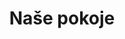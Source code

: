 ---
layout: "pages/pokoje.njk"

title: 'Naše pokoje'
description: 'Stylové pokoje s historickou atmosférou a moderním komfortem. Vyberte si ubytování Superior nebo Standard v Chateau Orlice. Užijte si výjimečný pobyt.'
permalink: 'cs/pokoje/'

eleventyNavigation:
  key: Pokoje
  parent: Ubytování
  order: 100


landing:
  breadcrumbsHome: Domů
  breadcrumbsCurrent: Pokoje

  heading: Naše pokoje

  mouseIconAlt: Ikona počítačové myši

  imageUrl: /assets/images/rooms/room-317.jpg
  imageAlt: Pokoj číslo 317 v hotelu Chateau Orlice


serviceInfo:
  heading: Klidné ubytování v&nbsp;srdci přírody
  text: Naše pokoje nejsou jen místem pro přespání – jsou součástí vašeho pobytu plného ticha, elegance a inspirace. Každý detail byl vytvořen s důrazem na váš komfort, abyste si mohli odnést víc než jen vzpomínku. Spěte pod klenbami, probouzejte se s výhledem do přírody a vychutnejte si noblesní pohodlí, které si zasloužíte.

  items:
    - title: Dostupnost recepce
      subitems:
        - text: Denně 07:30 - 20:00
        - disclaimer: Nonstop k dispozici na telefonu

    - title: Check-in
      subitems:
        - text: 15:00 - 20:00

    - title: Check-out
      subitems:
        - text: 07:30 - 11:00

    - title: Kontakt
      subitems:
        - text: +420 774 000 309
          url: tel:+420774000309

        - text: recepce@eywan.cz
          url: mailto:recepce@eywan.cz

  imageUrl: /assets/images/rooms/room-307b.jpg
  imageAlt: Obývací zóna pokoje 307 v Chateau Orlice

  backgroundAlt: Pozadí s grafikou Chateau Orlice


standard:
  topper: Standard
  heading: Pokoj Standard

  imageUrl: /assets/images/rooms/room-307.jpg
  imageAlt: Standard pokoj číslo 307 v Chateau Orlice

  paragraphs:
    - text: Naše pokoje kategorie Standard nabízejí příjemný prostor, kde si můžete dopřát klidný odpočinek po dni plném zážitků. Prostorná koupelna s vanou, toaletou a bidetem je vybavena také kosmetikou, fénem a sadou pantoflí pro vaše pohodlí.

    - text: V obývací části najdete pohodlné posezení a TV. Samozřejmostí je vysokorychlostní WiFi připojení a bezpečnostní trezor. Některé pokoje jsou bezbariérové a přizpůsobené pro hosty se zdravotním omezením. U dvoulůžkové varianty pokoje je možné přidat přistýlku.

  specification:
    - text: 2/4 lůžka

      iconUrl: /assets/svgs/rooms/bed-double.svg
      iconAlt: Ikona manželské postele

    - text: 20/26 m²

      iconUrl: /assets/svgs/rooms/aspect-ratio.svg
      iconAlt: Ikona rozlohy

    - text: Wi-Fi

      iconUrl: /assets/svgs/rooms/wifi.svg
      iconAlt: Ikona Wi-Fi
    
    - text: Televize

      iconUrl: /assets/svgs/rooms/tv.svg
      iconAlt: Ikona televize

    - text: Minibar

      iconUrl: /assets/svgs/rooms/cup-straw.svg
      iconAlt: Ikona sklenice s brčkem

    - text: Trezor

      iconUrl: /assets/svgs/rooms/safe.svg
      iconAlt: Ikona trezoru


superior:
  topper: Superior
  heading: Pokoj Superior

  imageUrl: /assets/images/rooms/room-318.jpg
  imageAlt: Standard pokoj číslo 318 v Chateau Orlice

  paragraphs:
    - text: Stylové pokoje Superior vás okouzlí atmosférou původních prostor. Interiér kombinuje historický šarm s moderním komfortem.

    - text: Dopřejte si relax ve vlastní masážní vaně, pohodlně se usaďte k psacímu stolu, nebo si jen užijte klid u šálku čaje v útulném posezení. Pokoje jsou klimatizované, vybavené TV, WiFi, trezorem a kvalitní koupelnovou kosmetikou.

  specification:
    - text: 2/4 lůžka

      iconUrl: /assets/svgs/rooms/bed-double.svg
      iconAlt: Ikona manželské postele

    - text: 22/32 m²

      iconUrl: /assets/svgs/rooms/aspect-ratio.svg
      iconAlt: Ikona rozlohy

    - text: Wi-Fi

      iconUrl: /assets/svgs/rooms/wifi.svg
      iconAlt: Ikona Wi-Fi
    
    - text: Televize

      iconUrl: /assets/svgs/rooms/tv.svg
      iconAlt: Ikona televize

    - text: Minibar

      iconUrl: /assets/svgs/rooms/cup-straw.svg
      iconAlt: Ikona sklenice s brčkem

    - text: Trezor

      iconUrl: /assets/svgs/rooms/safe.svg
      iconAlt: Ikona trezoru

    - text: Klimatizace

      iconUrl: /assets/svgs/rooms/thermometer-snow.svg
      iconAlt: Ikona teploměru se sněhovou vločkou

    - text: Masážní vana

      iconUrl: /assets/svgs/rooms/bubbles.svg
      iconAlt: Ikona bublin
---